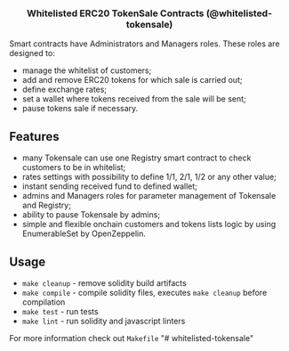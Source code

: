 <h3 align="center">Whitelisted ERC20 TokenSale Contracts (@whitelisted-tokensale)</h3><div align="center"></div>

Smart contracts have Administrators and Managers roles. These roles are designed to:
- manage the whitelist of customers;
- add and remove ERC20 tokens for which sale is carried out;
- define exchange rates;
- set a wallet where tokens received from the sale will be sent;
- pause tokens sale if necessary.


## Features
- many Tokensale can use one Registry smart contract to check customers to be in whitelist;
- rates settings with possibility to define 1/1, 2/1, 1/2 or any other value;
- instant sending received fund to defined wallet;
- admins and Managers roles for parameter management of Tokensale and Registry;
- ability to pause Tokensale by admins;
- simple and flexible onchain customers and tokens lists logic by using EnumerableSet by OpenZeppelin.

## Usage

* `make cleanup` - remove solidity build artifacts
* `make compile` - compile solidity files, executes `make cleanup` before compilation
* `make test` - run tests
* `make lint` - run solidity and javascript linters

For more information check out `Makefile`
"# whitelisted-tokensale" 
